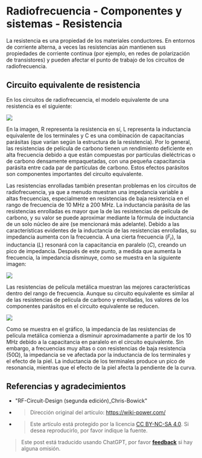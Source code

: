# Radiofrecuencia - Componentes y sistemas - Resistencia

La resistencia es una propiedad de los materiales conductores. En entornos de corriente alterna, a veces las resistencias aún mantienen sus propiedades de corriente continua (por ejemplo, en redes de polarización de transistores) y pueden afectar el punto de trabajo de los circuitos de radiofrecuencia.

## Circuito equivalente de resistencia

En los circuitos de radiofrecuencia, el modelo equivalente de una resistencia es el siguiente:

![](https://img.wiki-power.com/d/wiki-media/img/20220408173626.png)

En la imagen, R representa la resistencia en sí, L representa la inductancia equivalente de los terminales y C es una combinación de capacitancias parásitas (que varían según la estructura de la resistencia). Por lo general, las resistencias de película de carbono tienen un rendimiento deficiente en alta frecuencia debido a que están compuestas por partículas dieléctricas o de carbono densamente empaquetadas, con una pequeña capacitancia parásita entre cada par de partículas de carbono. Estos efectos parásitos son componentes importantes del circuito equivalente.

Las resistencias enrolladas también presentan problemas en los circuitos de radiofrecuencia, ya que a menudo muestran una impedancia variable a altas frecuencias, especialmente en resistencias de baja resistencia en el rango de frecuencia de 10 MHz a 200 MHz. La inductancia parásita de las resistencias enrolladas es mayor que la de las resistencias de película de carbono, y su valor se puede aproximar mediante la fórmula de inductancia de un solo núcleo de aire (se mencionará más adelante). Debido a las características evidentes de la inductancia de las resistencias enrolladas, su impedancia aumenta con la frecuencia. A una cierta frecuencia ($F_r$), la inductancia ($L$) resonará con la capacitancia en paralelo ($C$), creando un pico de impedancia. Después de este punto, a medida que aumenta la frecuencia, la impedancia disminuye, como se muestra en la siguiente imagen:

![](https://img.wiki-power.com/d/wiki-media/img/20220411135204.png)

Las resistencias de película metálica muestran las mejores características dentro del rango de frecuencia. Aunque su circuito equivalente es similar al de las resistencias de película de carbono y enrolladas, los valores de los componentes parásitos en el circuito equivalente se reducen.

![](https://img.wiki-power.com/d/wiki-media/img/20220411135807.png)

Como se muestra en el gráfico, la impedancia de las resistencias de película metálica comienza a disminuir aproximadamente a partir de los 10 MHz debido a la capacitancia en paralelo en el circuito equivalente. Sin embargo, a frecuencias muy altas o con resistencias de baja resistencia (50Ω), la impedancia se ve afectada por la inductancia de los terminales y el efecto de la piel. La inductancia de los terminales produce un pico de resonancia, mientras que el efecto de la piel afecta la pendiente de la curva.

## Referencias y agradecimientos

- "RF-Circuit-Design (segunda edición)\_Chris-Bowick"
- > Dirección original del artículo: <https://wiki-power.com/>
- > Este artículo está protegido por la licencia [CC BY-NC-SA 4.0](https://creativecommons.org/licenses/by/4.0/deed.zh). Si desea reproducirlo, por favor indique la fuente.

> Este post está traducido usando ChatGPT, por favor [**feedback**](https://github.com/linyuxuanlin/Wiki_MkDocs/issues/new) si hay alguna omisión.